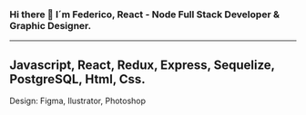 ### Hi there 👋 I´m Federico, React - Node Full Stack Developer & Graphic Designer.
___________________________________________________________________
Javascript, React, Redux, Express, Sequelize, PostgreSQL, Html, Css.
-----------------
Design: Figma, Ilustrator, Photoshop

<!--
**FedeOrefici/FedeOrefici** is a ✨ _special_ ✨ repository because its `README.md` (this file) appears on your GitHub profile.
-->
